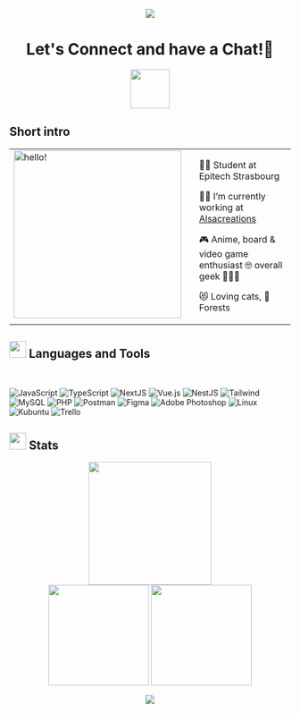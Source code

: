 <p align="center">
  <img src="https://capsule-render.vercel.app/api?type=waving&height=100&color=gradient"/>
</p>

<h1 align="center">
  Let's Connect and have a Chat!💬
</h1>
<p align="center">
<a href="https://www.linkedin.com/in/colette-oswald/">
  <img height="70" src="https://github.com/Leily67/Leily67/assets/80968016/9f4e0f00-cefa-4491-b8ff-2639477e4f71"/>

</a>
</p>

## **Short intro**
<table align=center style="border:none">
<tr>
  <td style="vertical-align: top">
    <img width="300" alt="hello!" src="https://media1.tenor.com/images/72c9b849aa10b222371ebb99a6b1896a/tenor.gif" >
  </td>
  <td>
  </td>
  <td>

👩‍🏫  Student at Epitech Strasbourg

👩‍💻  I’m currently working at [Alsacreations](https://www.alsacreations.fr/)

🎮  Anime, board & video game enthusiast 🤓 overall geek 👩🏻‍🎤

😻  Loving cats, 🌳 Forests

  </td>
</tr>
</table>


## **<img height="30" src="https://github.com/Leily67/Leily67/assets/80968016/70b5848b-9e86-4c18-b400-e96e206daa9c"/> Languages and Tools**
<br>


![JavaScript](https://img.shields.io/badge/javascript-%23323330.svg?style=for-the-badge&logo=javascript&logoColor=%23F7DF1E)
![TypeScript](https://img.shields.io/badge/typescript-%23007ACC.svg?style=for-the-badge&logo=typescript&logoColor=white)
![NextJS](https://img.shields.io/badge/next.js-000000?style=for-the-badge&logo=nextdotjs&logoColor=white)
![Vue.js](https://img.shields.io/badge/vuejs-%2335495e.svg?style=for-the-badge&logo=vuedotjs&logoColor=%234FC08D)
![NestJS](https://img.shields.io/badge/nestjs-%23E0234E.svg?style=for-the-badge&logo=nestjs&logoColor=white)
![Tailwind](https://img.shields.io/badge/Tailwind_CSS-38B2AC?style=for-the-badge&logo=tailwind-css&logoColor=white)
![MySQL](https://img.shields.io/badge/MySQL-005C84?style=for-the-badge&logo=mysql&logoColor=white)
![PHP](https://img.shields.io/badge/php-%23777BB4.svg?style=for-the-badge&logo=php&logoColor=white)
![Postman](https://img.shields.io/badge/Postman-FF6C37?style=for-the-badge&logo=Postman&logoColor=white)
![Figma](https://img.shields.io/badge/figma-%23F24E1E.svg?style=for-the-badge&logo=figma&logoColor=white)
![Adobe Photoshop](https://img.shields.io/badge/adobe%20photoshop-%2331A8FF.svg?style=for-the-badge&logo=adobe%20photoshop&logoColor=white)
![Linux](https://img.shields.io/badge/Linux-FCC624?style=for-the-badge&logo=linux&logoColor=black)
![Kubuntu](https://img.shields.io/badge/-KUbuntu-%230079C1?style=for-the-badge&logo=kubuntu&logoColor=white)
![Trello](https://img.shields.io/badge/Trello-%23026AA7.svg?style=for-the-badge&logo=Trello&logoColor=white)
<br>  

## **<img height="30" src="https://github.com/Leily67/Leily67/assets/80968016/fe9c4779-a2b6-44a8-8553-873b8db1dcf7"/> Stats**

<div align="center">
    <picture>
        <img src="https://streak-stats.demolab.com?user=leily67&hide_border=true&background=00000000&theme=radical" height="220px"/>
    </picture>
</div>

<div align="center">
    <picture>
        <img src="https://github-readme-stats.vercel.app/api?username=leily67&show_icons=true&count_private=true&custom_title=Leily's%20GitHub%20Stats&hide_border=true&theme=radical&bg_color=00000000&hide=issues" height="180px"/>
    </picture>
    <picture>
        <img src="https://github-readme-stats.vercel.app/api/top-langs/?username=leily67&layout=compact&hide_border=true&langs_count=10&exclude_repo=TIMEG&theme=radical&bg_color=00000000&hide=php,html" height="180px"/>
    </picture>
</div>



<p align="center">
  <img src="https://capsule-render.vercel.app/api?type=waving&height=100&color=gradient&fontSize=60&fontColor=F5EEE6&section=footer"/>
</p>
